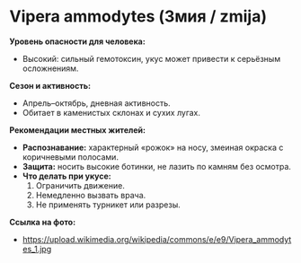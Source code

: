 # Vipera ammodytes (Змия / zmija)

**Уровень опасности для человека:**
- Высокий: сильный гемотоксин, укус может привести к серьёзным осложнениям.

**Сезон и активность:**
- Апрель–октябрь, дневная активность.
- Обитает в каменистых склонах и сухих лугах.

**Рекомендации местных жителей:**
- **Распознавание:** характерный «рожок» на носу, змеиная окраска с коричневыми полосами.
- **Защита:** носить высокие ботинки, не лазить по камням без осмотра.
- **Что делать при укусе:**
  1. Ограничить движение.
  2. Немедленно вызвать врача.
  3. Не применять турникет или разрезы.

**Ссылка на фото:**
- https://upload.wikimedia.org/wikipedia/commons/e/e9/Vipera_ammodytes_1.jpg

